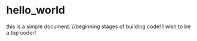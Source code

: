 # hello_world
this is a simple document. //beginning stages of building code!
I wish to be a top coder!
